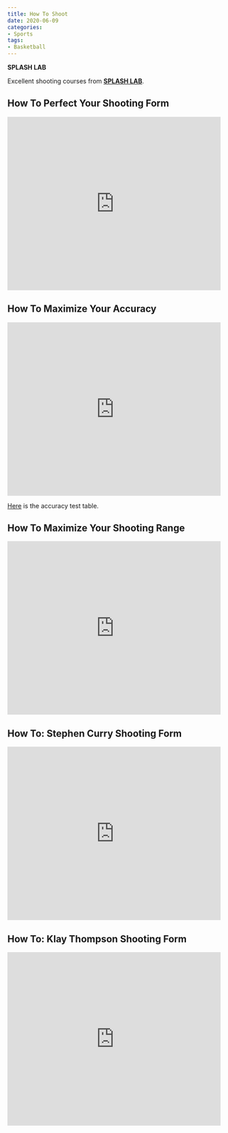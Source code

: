 ```yaml
---
title: How To Shoot
date: 2020-06-09
categories:
- Sports
tags:
- Basketball
---
```


**SPLASH LAB**

Excellent shooting courses from **[SPLASH LAB](https://splashlabbasketball.com/)**.

<!-- more -->

## How To Perfect Your Shooting Form

<iframe  title="YouTube video player" width="480" height="390" src="https://www.youtube.com/embed/LZIROX2H24E" frameborder="0" allowfullscreen></iframe>

## How To Maximize Your Accuracy

<iframe  title="YouTube video player" width="480" height="390" src="https://www.youtube.com/embed/1V_pRTwZBmY" frameborder="0" allowfullscreen></iframe>

[Here](/files/2020-06-09/Splash-Lab-Accuracy-Test.pdf)
is the accuracy test table.

## How To Maximize Your Shooting Range

<iframe  title="YouTube video player" width="480" height="390" src="https://www.youtube.com/embed/V4WZWYRdBOA" frameborder="0" allowfullscreen></iframe>

## How To: Stephen Curry Shooting Form

<iframe  title="YouTube video player" width="480" height="390" src="https://www.youtube.com/embed/wJ0NGN93wZQ" frameborder="0" allowfullscreen></iframe>

## How To: Klay Thompson Shooting Form

<iframe  title="YouTube video player" width="480" height="390" src="https://www.youtube.com/embed/lrSljNLesBw" frameborder="0" allowfullscreen></iframe>

